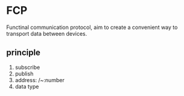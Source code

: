 # FCP
Functinal communication protocol, aim to create a convenient way to transport data between devices.

## principle
1. subscribe
2. publish
3. address: /~:number
4. data type


